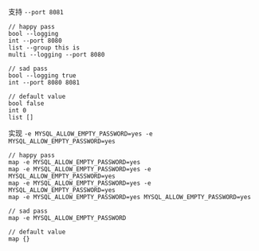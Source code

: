 支持 `--port 8081`

```
// happy pass
bool --logging
int --port 8080
list --group this is
multi --logging --port 8080

// sad pass
bool --logging true
int --port 8080 8081

// default value
bool false
int 0
list []
```

实现 `-e MYSQL_ALLOW_EMPTY_PASSWORD=yes -e MYSQL_ALLOW_EMPTY_PASSWORD=yes`

```
// happy pass
map -e MYSQL_ALLOW_EMPTY_PASSWORD=yes
map -e MYSQL_ALLOW_EMPTY_PASSWORD=yes -e MYSQL_ALLOW_EMPTY_PASSWORD=yes
map -e MYSQL_ALLOW_EMPTY_PASSWORD=yes -e MYSQL_ALLOW_EMPTY_PASSWORD=yes
map -e MYSQL_ALLOW_EMPTY_PASSWORD=yes MYSQL_ALLOW_EMPTY_PASSWORD=yes

// sad pass
map -e MYSQL_ALLOW_EMPTY_PASSWORD

// default value
map {}
```